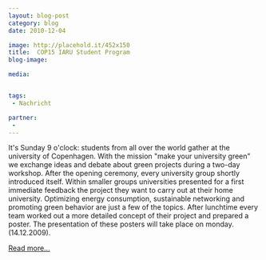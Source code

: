 ```yaml
---
layout: blog-post
category: blog
date: 2010-12-04

image: http://placehold.it/452x150
title:  COP15 IARU Student Program 
blog-image: 

media:  


tags:
 - Nachricht

partner: 
 -  
---
```


It's Sunday 9 o'clock: students from all over the world gather at the university of Copenhagen. With the mission "make your university green" we exchange ideas and debate about green projects during a two-day workshop. After the opening ceremony, every university group shortly introduced itself. Within smaller groups universities presented for a first immediate feedback the project they want to carry out at their home university. Optimizing energy consumption, sustainable networking and promoting green behavior are just a few of the topics. After lunchtime every team worked out a more detailed concept of their project and prepared a poster. The presentation of these posters will take place on monday. (14.12.2009).

[Read more...][1]

[1]: x
 

